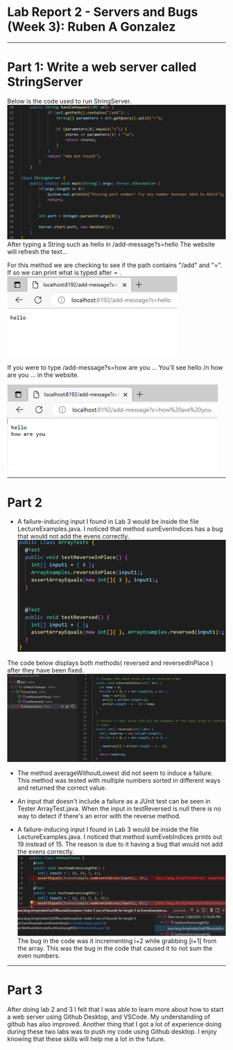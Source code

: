 # Lab Report 2 - Servers and Bugs (Week 3): Ruben A Gonzalez
---
# Part 1: Write a web server called StringServer
Below is the code used to run StringServer.
![Image](StringS.png)
After typing a String such as hello in /add-message?s=hello The website will refresh the text...

For this method we are checking to see if the path contains "/add" and "=". If so we can print what is typed after = .
![Image](hello.png)

If you were to type /add-message?s=how are you ... You'll see hello /n how are you ... in the website.

![Image](helloh.png)

---
# Part 2
- A failure-inducing input I found in Lab 3 would be inside the file LectureExamples.java. I noticed that method sumEvenIndices has a
bug that would not add the evens correctly.
![Image](ReverseTester.png)

The code below displays both methods( reversed and reversedInPlace ) after they have been fixed.
![Image](FixedCode.png)

- The method averageWithoutLowest did not seem to induce a failure. This method was tested with multiple numbers sorted in different ways and returned the correct value.

- An input that doesn't include a failure as a JUnit test can be seen in Tester ArrayTest.java. When the input in testReversed is null there is no way to detect if there's an error with the reverse method.
- A failure-inducing input I found in Lab 3 would be inside the file LectureExamples.java. I noticed that method sumEvebIndices prints out 19 instead of 15. The reason is due to it having a bug that would not add the evens correctly.
![Image](TestSum.png)
The bug in the code was it incrementing i+2 while grabbing [i+1] from the array. This was the bug in the code that caused it to not sum the even numbers.

---

# Part 3 
After doing lab 2 and 3 I felt that I was able to learn more about how to start a web server using Github Desktop, and VSCode. My understanding of github has also improved. Another thing that I got a lot of experience doing during these two labs was to push my code using Github desktop. I enjoy knowing that these skills will help me a lot in the future.
